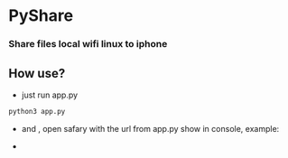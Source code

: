 # PyShare
### Share files local wifi linux to iphone

## How use?

- just run app.py 
```bash
python3 app.py
```
- and , open safary with the url from app.py show in console, example:

- 